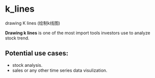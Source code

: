 # k_lines
drawing K lines (绘制k线图)


**Drawing k lines** is one of the most import tools investors use to analyze stock trend.

## Potential use cases:
* stock analysis.
* sales or any other time series data visulization.
